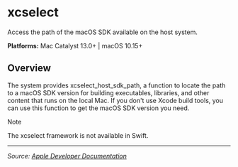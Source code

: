 # xcselect

Access the path of the macOS SDK available on the host system.

**Platforms:** Mac Catalyst 13.0+ | macOS 10.15+

## Overview

The system provides xcselect_host_sdk_path, a function to locate the path to a macOS SDK version for building executables, libraries, and other content that runs on the local Mac. If you don't use Xcode build tools, you can use this function to get the macOS SDK version you need.

Note

The xcselect framework is not available in Swift.

---

*Source: [Apple Developer Documentation](https://developer.apple.com/documentation/xcselect)*
